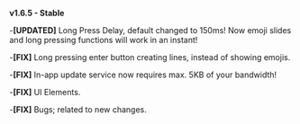 **v1.6.5 - Stable**

-**[UPDATED]** Long Press Delay, default changed to 150ms! Now emoji slides and long pressing functions will work in an instant! 

-**[FIX]** Long pressing enter button creating lines, instead of showing emojis.

-**[FIX]** In-app update service now requires max. 5KB of your bandwidth!

-**[FIX]** UI Elements.

-**[FIX]** Bugs; related to new changes. 
